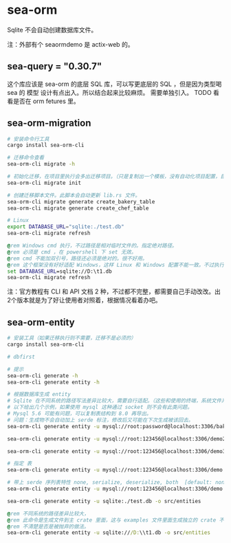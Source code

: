 # sea-orm

Sqlite 不会自动创建数据库文件。

注：外部有个 seaormdemo 是 actix-web 的。

## sea-query = "0.30.7"

这个库应该是 sea-orm 的底层 SQL 库，可以写更底层的 SQL ，但是因为类型喝 sea 的 模型 设计有点出入。所以结合起来比较麻烦。
需要单独引入。
TODO 看看是否在 orm fetures 里。

## sea-orm-migration

```bash
# 安装命令行工具
cargo install sea-orm-cli

# 迁移命令查看
sea-orm-cli migrate -h

# 初始化迁移，在项目里执行会多出迁移项目。（只是复制出一个模板，没有自动化项目配置，目前是个半残命令）
sea-orm-cli migrate init

# 创建迁移脚本文件。此脚本会自动更新 lib.rs 文件。
sea-orm-cli migrate generate create_bakery_table
sea-orm-cli migrate generate create_chef_table
```

```bash
# Linux
export DATABASE_URL="sqlite:./test.db"
sea-orm-cli migrate refresh
```

```bat
@rem Windows cmd 执行，不过路径是相对临时文件的。指定绝对路径。
@rem 必须是 cmd ，在 powershell 下 set 无效。
@rem cmd 不能加双引号，路径还必须是绝对的。很不好用。
@rem 这个框架没有好好适配 Windows，这样 Linux 和 Windows 配置不能一致。不过执行可以通过。
set DATABASE_URL=sqlite://D:\t1.db
sea-orm-cli migrate refresh
```

注：官方教程有 CLI 和 API 文档 2 种，不过都不完整，都需要自己手动改改。出2个版本就是为了好让使用者对照着，根据情况看着办吧。

## sea-orm-entity

```bash
# 安装工具（如果迁移执行则不需要，迁移不是必须的）
cargo install sea-orm-cli

# dbfirst

# 提示
sea-orm-cli generate -h
sea-orm-cli generate entity -h

# 根据数据库生成 entity 
# Sqlite 在不同系统的路径写法差异比较大，需要自行适配。（这些和使用的终端，系统文件系统相关）
# 以下给出几个示例，如果使用 mysql 这种通过 socket 则不会有此类问题。
# Mysql 5.6 可能有问题，可以复制表结构到 8.0 再导出。
# 问题：生成物不会自动加上 serde 标注，修改后又可能在下次生成被该回去。
sea-orm-cli generate entity -u mysql://root:password@localhost:3306/bakeries_db -o src/entities

sea-orm-cli generate entity -u mysql://root:123456@localhost:3306/demo2 -o src/entities2 --with-serde both

sea-orm-cli generate entity -u mysql://root:123456@localhost:3306/demo3 -o src/entities2 --with-serde both

# 指定 表
sea-orm-cli generate entity -u mysql://root:123456@localhost:3306/demo -o src/entities -t atx_user

# 带上 serde 序列表特性 none, serialize, deserialize, both  [default: none]
sea-orm-cli generate entity -u mysql://root:123456@localhost:3306/demo -o src/entities -t atx_user --with-serde both

sea-orm-cli generate entity -u sqlite:./test.db -o src/entities
```

```bat
@rem 不同系统的路径差异比较大，
@rem 此命令是生成文件到主 crate 里面，这与 examples 文件里面生成独立的 crate 不同。
@rem 不清楚是否是被抛弃的做法。
sea-orm-cli generate entity -u sqlite:///D:\\t1.db -o src/entities
```